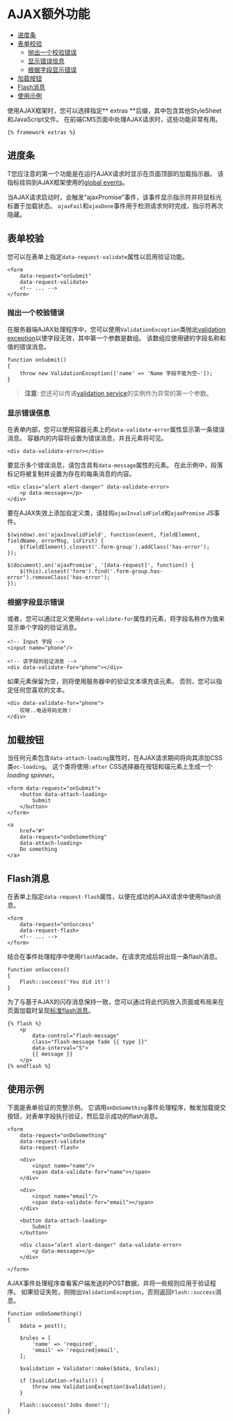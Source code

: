 # AJAX额外功能

- [进度条](#loader-stripe)
- [表单校验](#ajax-validation)
    - [抛出一个校验错误](#throw-validation-exception)
    - [显示错误信息](#error-messages)
    - [根据字段显示错误](#field-errors)
- [加载按钮](#loader-button)
- [Flash消息](#ajax-flash)
- [使用示例](#usage-example)

使用AJAX框架时，您可以选择指定** extras **后缀，其中包含其他StyleSheet和JavaScript文件。 在前端CMS页面中处理AJAX请求时，这些功能非常有用。

    {% framework extras %}

<a name="loader-stripe"></a>
## 进度条

T您应注意的第一个功能是在运行AJAX请求时显示在页面顶部的加载指示器。 该指标挂钩到AJAX框架使用的[global events](ajax-javascript-api.md#global-events)。

当AJAX请求启动时，会触发“ajaxPromise”事件，该事件显示指示符并将鼠标光标置于加载状态。 `ajaxFail`和`ajaxDone`事件用于检测请求何时完成，指示符再次隐藏。

<a name="ajax-validation"></a>
## 表单校验

您可以在表单上指定`data-request-validate`属性以启用验证功能。

    <form
        data-request="onSubmit"
        data-request-validate>
        <!-- ... -->
    </form>

<a name="throw-validation-exception"></a>
### 抛出一个校验错误

在服务器端AJAX处理程序中，您可以使用`ValidationException`类抛出[validation exception](services-error-log.md#validation-exception)以使字段无效，其中第一个参数是数组。 该数组应使用键的字段名称和值的错误消息。

    function onSubmit()
    {
        throw new ValidationException(['name' => 'Name 字段不能为空~']);
    }

> **注意**: 您还可以传递[validation service](services-validation.md)的实例作为异常的第一个参数。

<a name="error-messages"></a>
### 显示错误信息

在表单内部，您可以使用容器元素上的`data-validate-error`属性显示第一条错误消息。 容器内的内容将设置为错误消息，并且元素将可见。

    <div data-validate-error></div>

要显示多个错误消息，请包含具有`data-message`属性的元素。 在此示例中，段落标记将被复制并设置为存在的每条消息的内容。

    <div class="alert alert-danger" data-validate-error>
        <p data-message></p>
    </div>

要在AJAX失效上添加自定义类，请挂钩`ajaxInvalidField`和`ajaxPromise` JS事件。

    $(window).on('ajaxInvalidField', function(event, fieldElement, fieldName, errorMsg, isFirst) {
        $(fieldElement).closest('.form-group').addClass('has-error');
    });
    
    $(document).on('ajaxPromise', '[data-request]', function() {
        $(this).closest('form').find('.form-group.has-error').removeClass('has-error');
    });

<a name="field-errors"></a>
### 根据字段显示错误

或者，您可以通过定义使用`data-validate-for`属性的元素，将字段名称作为值来显示单个字段的验证消息。

    <!-- Input 字段 -->
    <input name="phone"/>

    <!-- 该字段的验证消息 -->
    <div data-validate-for="phone"></div>

如果元素保留为空，则将使用服务器中的验证文本填充该元素。 否则，您可以指定任何您喜欢的文本。

    <div data-validate-for="phone">
        哎呀..电话号码无效！
    </div>

<a name="loader-button"></a>
## 加载按钮

当任何元素包含`data-attach-loading`属性时，在AJAX请求期间将向其添加CSS类`oc-loading`。 这个类将使用`:after` CSS选择器在按钮和锚元素上生成一个*loading spinner*。

    <form data-request="onSubmit">
        <button data-attach-loading>
            Submit
        </button>
    </form>

    <a
        href="#"
        data-request="onDoSomething"
        data-attach-loading>
        Do something
    </a>

<a name="ajax-flash"></a>
## Flash消息

在表单上指定`data-request-flash`属性，以便在成功的AJAX请求中使用flash消息。

    <form
        data-request="onSuccess"
        data-request-flash>
        <!-- ... -->
    </form>

结合在事件处理程序中使用`Flash`facade，在请求完成后将出现一条flash消息。

    function onSuccess()
    {
        Flash::success('You did it!')
    }

为了与基于AJAX的闪存消息保持一致，您可以通过将此代码放入页面或布局来在页面加载时呈现[标准flash消息](../markup/tag-flash)。

    {% flash %}
        <p
            data-control="flash-message"
            class="flash-message fade {{ type }}"
            data-interval="5">
            {{ message }}
        </p>
    {% endflash %}

<a name="usage-example"></a>
## 使用示例

下面是表单验证的完整示例。 它调用`onDoSomething`事件处理程序，触发加载提交按钮，对表单字段执行验证，然后显示成功的flash消息。

    <form
        data-request="onDoSomething"
        data-request-validate
        data-request-flash>

        <div>
            <input name="name"/>
            <span data-validate-for="name"></span>
        </div>

        <div>
            <input name="email"/>
            <span data-validate-for="email"></span>
        </div>

        <button data-attach-loading>
            Submit
        </button>

        <div class="alert alert-danger" data-validate-error>
            <p data-message></p>
        </div>

    </form>

AJAX事件处理程序查看客户端发送的POST数据，并将一些规则应用于验证程序。 如果验证失败，则抛出`ValidationException`，否则返回`Flash::success`消息。

    function onDoSomething()
    {
        $data = post();

        $rules = [
            'name' => 'required',
            'email' => 'required|email',
        ];

        $validation = Validator::make($data, $rules);

        if ($validation->fails()) {
            throw new ValidationException($validation);
        }

        Flash::success('Jobs done!');
    }
